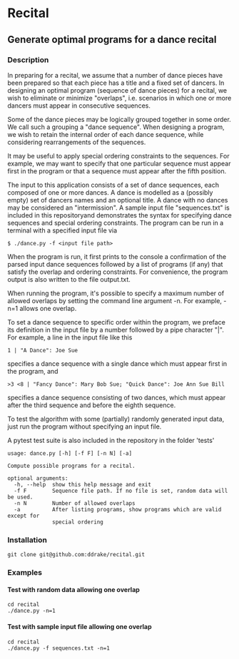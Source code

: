# Recital

## Generate optimal programs for a dance recital

### Description
In preparing for a recital, we assume that a number of dance pieces have been prepared so that each piece has a title and a fixed set of dancers.  In designing an optimal program (sequence of dance pieces) for a recital, we wish to eliminate or minimize "overlaps", i.e. scenarios in which one or more dancers must appear in consecutive sequences.

Some of the dance pieces may be logically grouped together in some order.  We call such a grouping a "dance sequence".  When designing a program, we wish to retain the internal order of each dance sequence, while considering rearrangements of the sequences.  

It may be useful to apply special ordering constraints to the sequences.  For example, we may want to specify that one particular sequence must appear first in the program or that a sequence must appear after the fifth position.

The input to this application consists of a set of dance sequences, each composed of one or more dances.  A dance is modelled as a (possibly empty) set of dancers names and an optional title.  A dance with no dances may be considered an "intermission".  A sample input file "sequences.txt" is included in this repositoryand demonstrates the syntax for specifying dance sequences and special ordering constraints.  The program can be run in a terminal with a specified input file via
```
$ ./dance.py -f <input file path>
```
When the program is run, it first prints to the console a confirmation of the parsed input dance sequences followed by a list of programs (if any) that satisfy the overlap and ordering constraints.  For convenience, the program output is also written to the file output.txt.

When running the program, it's possible to specify a maximum number of allowed overlaps by setting the command line argument -n.  For example, -n=1 allows one overlap.

To set a dance sequence to specific order within the program, we preface its definition in the input file by a number followed by a pipe character "|".  For example, a line in the input file like this
```
1 | "A Dance": Joe Sue
```
specifies a dance sequence with a single dance which must appear first in the program, and 
```
>3 <8 | "Fancy Dance": Mary Bob Sue; "Quick Dance": Joe Ann Sue Bill
```
specifies a dance sequence consisting of two dances, which must appear after the third sequence and before the eighth sequence.

To test the algorithm with some (partially) randomly generated input data, just run the program without specifying an input file.

A pytest test suite is also included in the repository in the folder 'tests'
```
usage: dance.py [-h] [-f F] [-n N] [-a]

Compute possible programs for a recital.

optional arguments:
  -h, --help  show this help message and exit
  -f F        Sequence file path. If no file is set, random data will be used.
  -n N        Number of allowed overlaps
  -a          After listing programs, show programs which are valid except for
              special ordering
```
### Installation
```
git clone git@github.com:ddrake/recital.git 
```

### Examples 

#### Test with random data allowing one overlap
```
cd recital
./dance.py -n=1
```

#### Test with sample input file allowing one overlap
```
cd recital
./dance.py -f sequences.txt -n=1
```
